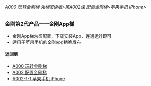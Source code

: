 ###### A000 玩转金刚梯 免梯阅读版>第A002课 配置金刚梯>苹果手机 iPhone>

### 金刚第2代产品一一金刚App梯

- 金刚App梯勿须配置，下载安装App，连通运行即可
- 适用于苹果手机的金刚app稍晚发布

#### 返回到
- [A000 玩转金刚梯](https://github.com/a2zitpro/web/blob/master/LadderFree/main.md)
- [A002 配置金刚梯](https://github.com/a2zitpro/web/blob/master/LadderFree/LadderConfigure/LadderConfigure.md)
- [A002-1-1 苹果手机 iPhone](https://github.com/a2zitpro/web/blob/master/LadderFree/LadderConfigure/Apple/iPhone/iPhone.md)


